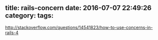 title: rails-concern
date: 2016-07-07 22:49:26
category:
tags:
---

http://stackoverflow.com/questions/14541823/how-to-use-concerns-in-rails-4